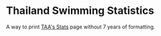 # Thailand Swimming Statistics

A way to print [TAA's Stats](http://swimming.or.th/Index/HomeRanking?Distance=1&SwimmingTypeDetailId=2) page without 7 years of formatting.
